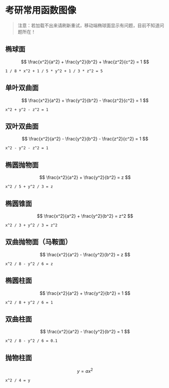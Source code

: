 # 考研常用函数图像

[annotation]: <id> (0b47bbef-2aa4-45f7-849b-df768c092cba)
[annotation]: <status> (public)
[annotation]: <create_time> (2021-03-22 13:11:09)
[annotation]: <category> (数学理论)
[annotation]: <tags> (微积分)
[annotation]: <comments> (false)
[annotation]: <url> (http://blog.ccyg.studio/article/0b47bbef-2aa4-45f7-849b-df768c092cba)

> 注意：若加载不出来请刷新重试，移动端椭球面显示有问题，目前不知道问题所在！

## 椭球面

$$
\frac{x^2}{a^2} + \frac{y^2}{b^2} + \frac{z^2}{c^2} = 1
$$

```plot=3d
1 / 8 * x^2 + 1 / 5 * y^2 + 1 / 3 * z^2 = 5
```


## 单叶双曲面

$$
\frac{x^2}{a^2} + \frac{y^2}{b^2} - \frac{z^2}{c^2} = 1
$$

```plot=3d
x^2 + y^2 - z^2 = 1
```

## 双叶双曲面

$$
\frac{x^2}{a^2} - \frac{y^2}{b^2} - \frac{z^2}{c^2} = 1
$$

```plot=3d
x^2 - y^2 - z^2 = 1
```

## 椭圆抛物面

$$
\frac{x^2}{a^2} + \frac{y^2}{b^2} = z
$$

```plot=3d
x^2 / 5 + y^2 / 3 = z
```

## 椭圆锥面

$$
\frac{x^2}{a^2} + \frac{y^2}{b^2} = z^2
$$

```plot=3d
x^2 / 3 + y^2 / 3 = z^2
```

## 双曲抛物面（马鞍面）

$$
\frac{x^2}{a^2} - \frac{y^2}{b^2} = z
$$

```plot=3d
x^2 / 8 - y^2 / 6 = z
```

## 椭圆柱面

$$
\frac{x^2}{a^2} + \frac{y^2}{b^2} = 1
$$

```plot=3d
x^2 / 8 + y^2 / 6 = 1
```

## 双曲柱面

$$
\frac{x^2}{a^2} - \frac{y^2}{b^2} = 1
$$

```plot=3d
x^2 / 8 - y^2 / 6 = 0.1
```

## 抛物柱面

$$
y = ax^2
$$

```plot=3d
x^2 / 4 = y
```
